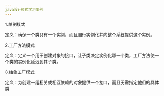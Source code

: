 ```yaml
---
java设计模式学习案例
---
```


1.单例模式

定义：确保一个类只有一个实例，而且自行实例化并向整个系统提供这个实例。

2.工厂方法模式

定义：定义一个用于创建对象的接口，让子类决定实例化哪一个类，工厂方法使一个类的实例化延迟到其子类。

3.抽象工厂模式

定义：为创建一组相关或相互依赖的对象提供一个接口，而且无需指定他们的具体类